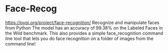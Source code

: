 # Face-Recog
https://pypi.org/project/face-recognition/
Recognize and manipulate faces from Python
The model has an accuracy of 99.38% on the
Labeled Faces in the Wild benchmark.
This also provides a simple face_recognition command line tool that lets
you do face recognition on a folder of images from the command line!
